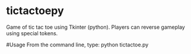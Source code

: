 # tictactoepy
Game of tic tac toe using Tkinter (python). Players can reverse gameplay using special tokens. 

#Usage
From the command line, type:
python tictactoe.py
